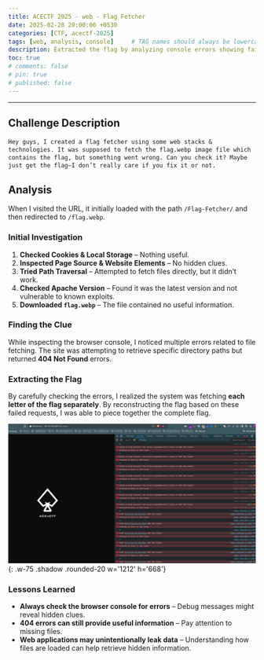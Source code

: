 ```yaml
---
title: ACECTF 2025 - web - Flag Fetcher
date: 2025-02-28 20:00:00 +0530
categories: [CTF, acectf-2025]
tags: [web, analysis, console]     # TAG names should always be lowercase
description: Extracted the flag by analyzing console errors showing failed fetch requests
toc: true
# comments: false
# pin: true
# published: false
---
```


---

## Challenge Description

```
Hey guys, I created a flag fetcher using some web stacks & technologies. It was supposed to fetch the flag.webp image file which contains the flag, but something went wrong. Can you check it? Maybe just get the flag—I don’t really care if you fix it or not.
```

## Analysis

When I visited the URL, it initially loaded with the path `/Flag-Fetcher/` and then redirected to `/flag.webp`.

### Initial Investigation

1. **Checked Cookies & Local Storage** – Nothing useful.
2. **Inspected Page Source & Website Elements** – No hidden clues.
3. **Tried Path Traversal** – Attempted to fetch files directly, but it didn’t work.
4. **Checked Apache Version** – Found it was the latest version and not vulnerable to known exploits.
5. **Downloaded `flag.webp`** – The file contained no useful information.

### Finding the Clue

While inspecting the browser console, I noticed multiple errors related to file fetching. The site was attempting to retrieve specific directory paths but returned **404 Not Found** errors.

### Extracting the Flag

By carefully checking the errors, I realized the system was fetching **each letter of the flag separately**. By reconstructing the flag based on these failed requests, I was able to piece together the complete flag.

![Desktop View](/assets/img/ctf/acectf2025/flagfetcher.png){: .w-75 .shadow .rounded-20 w='1212' h='668'}

### Lessons Learned

- **Always check the browser console for errors** – Debug messages might reveal hidden clues.
- **404 errors can still provide useful information** – Pay attention to missing files.
- **Web applications may unintentionally leak data** – Understanding how files are loaded can help retrieve hidden information.



